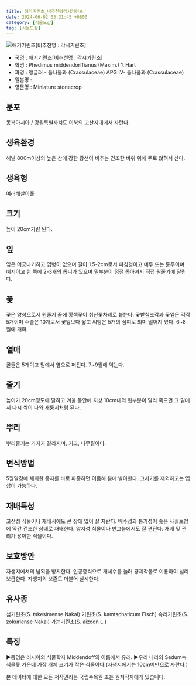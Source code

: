 ```yaml
---
title: 애기기린초_비추천명각시기린초
date: 2024-06-02 03:21:45 +0800
category: [식물도감]
tag: [식물도감]
---
```




![애기기린초[비추천명 : 각시기린초]](/fileUpload/plants/basic/Crassulaceae/Sedum/18483/18483_1_th2.jpg)
- 국명 : 애기기린초[비추천명 : 각시기린초]
- 학명 : Phedimus middendorffianus (Maxim.) 't Hart
- 과명 : 앵글러 - 돌나물과 (Crassulaceae) APG Ⅳ- 돌나물과 (Crassulaceae)
- 일본명 : 
- 영문명 : Miniature stonecrop


## 분포
동북아시아 / 강원특별자치도 이북의 고산지대에서 자란다.
## 생육환경
해발 800m이상의 높은 산에 강한 광선이 비추는 건조한 바위 위에 주로 얹혀서 산다.
## 생육형
여러해살이풀
## 크기
높이 20cm가량 된다.
## 잎
잎은 어긋나기하고 엽병이 없으며 길이 1.5-2cm로서 피침형이고 예두 또는 둔두이며 예저이고 한 쪽에 2-3개의 톱니가 있으며 밑부분이 점점 좁아져서 직접 원줄기에 달린다.
## 꽃
꽃은 양성으로서 원줄기 끝에 황색꽃이 취산꽃차례로 붙는다. 꽃받침조각과 꽃잎은 각각 5개이며 수술은 10개로서 꽃잎보다 짧고 씨방은 5개의 심피로 되며 떨어져 있다. 6~8월에 개화
## 열매
골돌은 5개이고 밑에서 옆으로 퍼진다. 7~9월에 익는다.
## 줄기
높이가 20cm정도에 달하고 겨울 동안에 지상 10cm내외 윗부분이 말라 죽으면 그 밑에서 다시 싹이 나와 새둥지처럼 된다.
## 뿌리
뿌리줄기는 가지가 갈라지며, 기고, 나무질이다. 
## 번식방법
5월말경에 채취한 종자를 바로 파종하면 이듬해 봄에 발아한다. 고사기를 제외하고는 엽삽이 가능하다.
## 재배특성
고산성 식물이나 재배시에도 큰 장애 없이 잘 자란다. 배수성과 통기성이 좋은 사질토양에 약간 건조한 상태로 재배한다. 양지성 식물이나 반그늘에서도 잘 견딘다. 재배 및 관리가 용이한 식물이다.
## 보호방안
자생지에서의 남획을 방지한다. 인공증식으로 개체수를 늘려 경제작물로 이용하여 널리 보급한다. 자생지외 보존도 더불어 실시한다.
## 유사종
섬기린초(S. tskesimense Nakai)기린초(S. kamtschaticum Fisch)속리기린초(S. zokuriense Nakai)가는기린초(S. aizoon L.)
## 특징
▶종명은 러시아의 식물학자 Middendoff의 이름에서 유래.▶우리 나라의 Sedum속 식물류 가운데 가장 개체 크기가 작은 식물이다.(자생지에서는 10cm미만으로 자란다.)






본 데이터에 대한 모든 저작권리는 국립수목원 또는 원저작자에게 있습니다.
